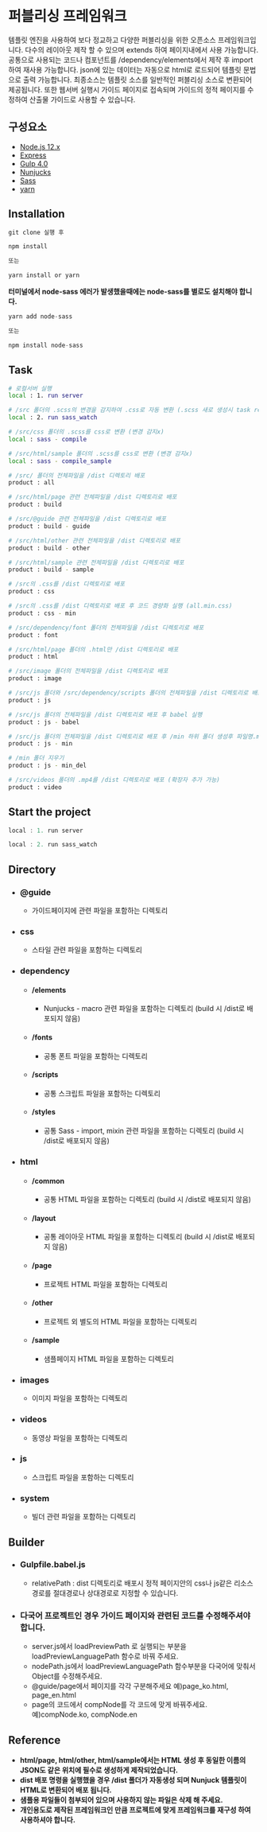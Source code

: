 # 퍼블리싱 프레임워크 
템플릿 엔진을 사용하여 보다 정교하고 다양한 퍼블리싱을 위한 오픈소스 프레임워크입니다. 다수의 레이아웃 제작 할 수 있으며 extends 하여 페이지내에서 사용 가능합니다. 공통으로 사용되는 코드나 컴포넌트를 /dependency/elements에서 제작 후 import 하여 재사용 가능합니다. json에 있는 데이터는 자동으로 html로 로드되어 
템플릿 문법으로 출력 가능합니다. 최종소스는 템플릿 소스를 일반적인 퍼블리싱 소스로 변환되어 제공됩니다. 또한 웹서버 실행시 가이드 페이지로 접속되며 가이드의 정적 페이지를 수정하여 산출물 가이드로 사용할 수 있습니다. 

## 구성요소
* [Node.js 12.x](https://nodejs.org/ko/)
* [Express](https://www.npmjs.com/package/express)
* [Gulp 4.0](https://www.npmjs.com/package/gulp)
* [Nunjucks](https://mozilla.github.io/nunjucks/)
* [Sass](https://www.npmjs.com/package/node-sass)
* [yarn](https://github.com/yarnpkg/yarn)

## Installation
```javascript
git clone 실행 후

npm install

또는 

yarn install or yarn
```

**터미널에서 node-sass 에러가 발생했을때에는 node-sass를 별로도 설치해야 합니다.**
```javascript
yarn add node-sass 

또는

npm install node-sass
```

## Task 
```bash
# 로컬서버 실행
local : 1. run server

# /src 폴더의 .scss의 변경을 감지하여 .css로 자동 변환 (.scss 새로 생성시 task restart)
local : 2. run sass_watch

# /src/css 폴더의 .scss를 css로 변환 (변경 감지x)
local : sass - compile

# /src/html/sample 폴더의 .scss를 css로 변환 (변경 감지x)
local : sass - compile_sample

# /src/ 폴더의 전체파일을 /dist 디렉토리 배포 
product : all

# /src/html/page 관련 전체파일을 /dist 디렉토리로 배포
product : build

# /src/@guide 관련 전체파일을 /dist 디렉토리로 배포
product : build - guide

# /src/html/other 관련 전체파일을 /dist 디렉토리로 배포
product : build - other

# /src/html/sample 관련 전체파일을 /dist 디렉토리로 배포
product : build - sample

# /src의 .css를 /dist 디렉토리로 배포
product : css

# /src의 .css를 /dist 디렉토리로 배포 후 코드 경량화 실행 (all.min.css)
product : css - min

# /src/dependency/font 폴더의 전체파일을 /dist 디렉토리로 배포
product : font

# /src/html/page 폴더의 .html만 /dist 디렉토리로 배포
product : html

# /src/image 폴더의 전체파일을 /dist 디렉토리로 배포
product : image

# /src/js 폴더와 /src/dependency/scripts 폴더의 전체파일을 /dist 디렉토리로 배포
product : js

# /src/js 폴더의 전체파일을 /dist 디렉토리로 배포 후 babel 실행
product : js - babel

# /src/js 폴더의 전체파일을 /dist 디렉토리로 배포 후 /min 하위 폴더 생성후 파일명.min.js로 압축 
product : js - min

# /min 폴더 지우기
product : js - min_del

# /src/videos 폴더의 .mp4를 /dist 디렉토리로 배포 (확장자 추가 가능)
product : video
```

## Start the project
```javascript
local : 1. run server

local : 2. run sass_watch
```

## Directory
* ### @guide
  - 가이드페이지에 관련 파일을 포함하는 디렉토리
  
* ### css
  - 스타일 관련 파일을 포함하는 디렉토리
  
* ### dependency
  - #### /elements
    + Nunjucks - macro 관련 파일을 포함하는 디렉토리 (build 시 /dist로 배포되지 않음)
  - #### /fonts
    + 공통 폰트 파일을 포함하는 디렉토리
  - #### /scripts
    + 공통 스크립트 파일을 포함하는 디렉토리
  - #### /styles
    + 공통 Sass - import, mixin 관련 파일을 포함하는 디렉토리 (build 시 /dist로 배포되지 않음)
    
* ### html
  - #### /common
    + 공통 HTML 파일을 포함하는 디렉토리 (build 시 /dist로 배포되지 않음)
  - #### /layout
    + 공통 레이아웃 HTML 파일을 포함하는 디렉토리 (build 시 /dist로 배포되지 않음)
  - #### /page
    + 프로젝트 HTML 파일을 포함하는 디렉토리
  - #### /other
    + 프로젝트 외 별도의 HTML 파일을 포함하는 디렉토리
  - #### /sample
    + 샘플페이지 HTML 파일을 포함하는 디렉토리
  
* ### images
  - 이미지 파일을 포함하는 디렉토리
  
* ### videos
  - 동영상 파일을 포함하는 디렉토리
  
* ### js
  - 스크립트 파일을 포함하는 디렉토리

* ### system
  - 빌더 관련 파일을 포함하는 디렉토리
  
## Builder
* ### Gulpfile.babel.js     
  - relativePath : dist 디렉토리로 배포시 정적 페이지안의 css나 js같은 리소스 경로를 절대경로나 상대경로로 지정할 수 있습니다.
  
* ### 다국어 프로젝트인 경우 가이드 페이지와 관련된 코드를 수정해주셔야 합니다.    
  - server.js에서 loadPreviewPath 로 실행되는 부분을 loadPreviewLanguagePath 함수로 바꿔 주세요. 
  - nodePath.js에서 loadPreviewLanguagePath 함수부분을 다국어에 맞춰서 Object를 수정해주세요.
  - @guide/page에서 페이지를 각각 구분해주세요 예)page_ko.html, page_en.html
  - page의 코드에서 compNode를 각 코드에 맞게 바꿔주세요. 예)compNode.ko, compNode.en
      
## Reference   
* **html/page, html/other, html/sample에서는 HTML 생성 후 동일한 이름의 JSON도 같은 위치에 필수로 생성하게 제작되었습니다.**   
* **dist 배포 명령을 실행했을 경우 /dist 폴더가 자동생성 되며 Nunjuck 템플릿이 HTML로 변환되어 배포 됩니다.** 
* **샘플용 파일들이 첨부되어 있으며 사용하지 않는 파일은 삭제 해 주세요.** 
* **개인용도로 제작된 프레임워크인 만큼 프로젝트에 맞게 프레임워크를 재구성 하여 사용하셔야 합니다.** 


